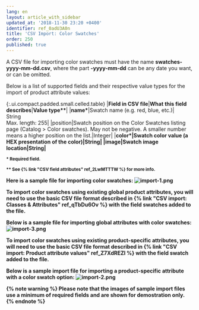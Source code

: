 ```yaml
---
lang: en
layout: article_with_sidebar
updated_at: '2018-11-30 23:20 +0400'
identifier: ref_0adU3A0n
title: 'CSV Import: Color Swatches'
order: 250
published: true
---
```

A CSV file for importing color swatches must have the name **swatches-yyyy-mm-dd.csv**, where the part **-yyyy-mm-dd** can be any date you want, or can be omitted.

Below is a list of supported fields and their respective value types for the import of product attribute values: 

{:.ui.compact.padded.small.celled.table} 
|**Field in CSV file**|**What this field describes**|<strong>Value type**</strong>|
|<strong>name*</strong>|Swatch name (e.g. red, blue, etc.)|<br>String<br>Max. length: 255|
|position|Swatch position on the Color Swatches listing page (Catalog > Color swatches). May not be negative. A smaller number means a higher position on the list.|Integer|
|<strong>color*<strong>|Swatch color value (a HEX presentation of the color)|String|
|image|Swatch image location|String|

<sub>* Required field.</sub>

<sub markdown="1">** See {% link "CSV field attributes" ref_2LwMTTTW %} for more info.</sub>

Here is a sample file for importing color swatches:
![import-1.png]({{site.baseurl}}/attachments/ref_4bXaF5qJ/import-1.png)

To import color swatches using existing global product attributes, you will need to use the basic CSV file format described in {% link "CSV import: Classes & Attributes" ref_qTbDu6Ov %} with the field **swatches** added to the file.
  
Below is a sample file for importing global attributes with color swatches:
   ![import-3.png]({{site.baseurl}}/attachments/ref_4bXaF5qJ/import-3.png)
 
To import color swatches using existing product-specific attributes, you will need to use the basic CSV file format described in {% link "CSV import: Product attribute values" ref_Z7XdREZl %} with the field **swatch** added to the file. 
  
Below is a sample import file for importing a product-specific attribute with a color swatch option:
   ![import-2.png]({{site.baseurl}}/attachments/ref_4bXaF5qJ/import-2.png) 
  
{% note warning %}
Please note that the images of sample import files use a minimum of required fields and are shown for demostration only. 
{% endnote %}
